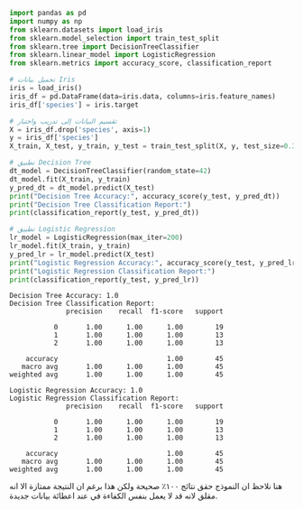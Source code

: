 ```python
import pandas as pd
import numpy as np
from sklearn.datasets import load_iris
from sklearn.model_selection import train_test_split
from sklearn.tree import DecisionTreeClassifier
from sklearn.linear_model import LogisticRegression
from sklearn.metrics import accuracy_score, classification_report

# تحميل بيانات Iris
iris = load_iris()
iris_df = pd.DataFrame(data=iris.data, columns=iris.feature_names)
iris_df['species'] = iris.target

# تقسيم البيانات إلى تدريب واختبار
X = iris_df.drop('species', axis=1)
y = iris_df['species']
X_train, X_test, y_train, y_test = train_test_split(X, y, test_size=0.3, random_state=42)

# تطبيق Decision Tree
dt_model = DecisionTreeClassifier(random_state=42)
dt_model.fit(X_train, y_train)
y_pred_dt = dt_model.predict(X_test)
print("Decision Tree Accuracy:", accuracy_score(y_test, y_pred_dt))
print("Decision Tree Classification Report:")
print(classification_report(y_test, y_pred_dt))

# تطبيق Logistic Regression
lr_model = LogisticRegression(max_iter=200)
lr_model.fit(X_train, y_train)
y_pred_lr = lr_model.predict(X_test)
print("Logistic Regression Accuracy:", accuracy_score(y_test, y_pred_lr))
print("Logistic Regression Classification Report:")
print(classification_report(y_test, y_pred_lr))
```

    Decision Tree Accuracy: 1.0
    Decision Tree Classification Report:
                  precision    recall  f1-score   support
    
               0       1.00      1.00      1.00        19
               1       1.00      1.00      1.00        13
               2       1.00      1.00      1.00        13
    
        accuracy                           1.00        45
       macro avg       1.00      1.00      1.00        45
    weighted avg       1.00      1.00      1.00        45
    
    Logistic Regression Accuracy: 1.0
    Logistic Regression Classification Report:
                  precision    recall  f1-score   support
    
               0       1.00      1.00      1.00        19
               1       1.00      1.00      1.00        13
               2       1.00      1.00      1.00        13
    
        accuracy                           1.00        45
       macro avg       1.00      1.00      1.00        45
    weighted avg       1.00      1.00      1.00        45
    


هنا نلاحظ ان النموذج حقق نتائج ١٠٠٪ صحيحة ولكن هذا برغم ان النتيجة ممتازة الا انه مقلق لانه قد لا يعمل بنفس الكفاءة في عند اعطائة بيانات جديدة.



```python

```
